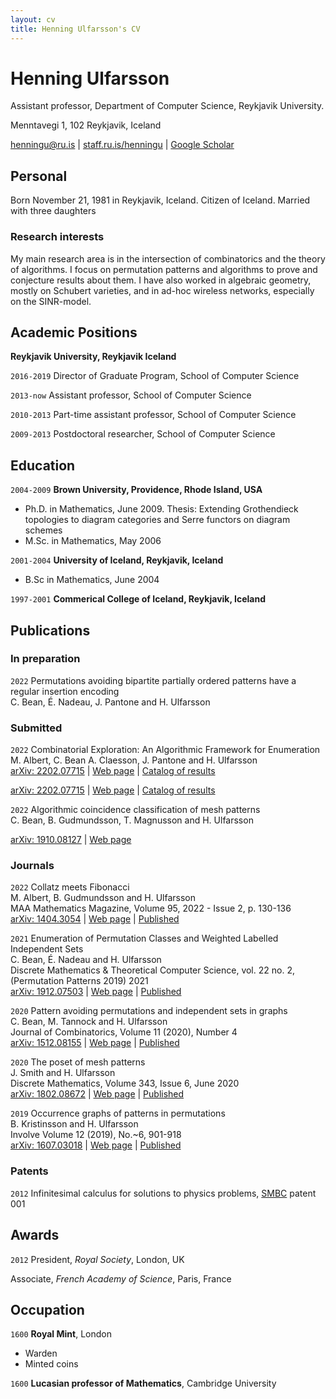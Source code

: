 ```yaml
---
layout: cv
title: Henning Ulfarsson's CV
---
```

# Henning Ulfarsson
Assistant professor, Department of Computer Science, Reykjavik University.

Menntavegi 1, 102 Reykjavik, Iceland
<div id="webaddress">
<a href="henningu@ru.is">henningu@ru.is</a>
| <a href="staff.ru.is/henningu">staff.ru.is/henningu</a>
| <a href="https://scholar.google.is/citations?user=Sl6fQHcAAAAJ">Google Scholar</a>
</div>


## Personal

Born November 21, 1981 in Reykjavik, Iceland. Citizen of Iceland. Married with three daughters


### Research interests

My main research area is in the intersection of combinatorics and the theory of
algorithms. I focus on permutation patterns and algorithms to prove and
conjecture results about them. I have also worked in algebraic geometry, mostly
on Schubert varieties, and in ad-hoc wireless networks, especially on the
SINR-model.

## Academic Positions

__Reykjavik University, Reykjavik Iceland__

`2016-2019`
Director of Graduate Program, School of Computer Science

`2013-now`
Assistant professor, School of Computer Science

`2010-2013`
Part-time assistant professor, School of Computer Science

`2009-2013`
Postdoctoral researcher, School of Computer Science


## Education

`2004-2009`
__Brown University, Providence, Rhode Island, USA__
- Ph.D. in Mathematics, June 2009.
	Thesis: Extending Grothendieck topologies to diagram categories and Serre functors on diagram schemes
- M.Sc. in Mathematics, May 2006

`2001-2004`
__University of Iceland, Reykjavik, Iceland__
- B.Sc in Mathematics, June 2004

`1997-2001`
__Commerical College of Iceland, Reykjavik, Iceland__

## Publications

<!-- A list is also available [online](http://scholar.google.co.uk/citations?user=LTOTl0YAAAAJ) -->

### In preparation

`2022`
Permutations avoiding bipartite partially ordered patterns have a regular insertion encoding  
C. Bean, É. Nadeau, J. Pantone and H. Ulfarsson

### Submitted

`2022`
Combinatorial Exploration: An Algorithmic Framework for Enumeration  
M. Albert, C. Bean A. Claesson, J. Pantone and H. Ulfarsson  
[arXiv: 2202.07715](https://arxiv.org/abs/2202.07715) | [Web page](https://permutatriangle.github.io/papers/2019-02-27-combex.html) | [Catalog of results](https://permpal.com)
<p id="webaddress">
<a href="https://arxiv.org/abs/2202.07715">arXiv: 2202.07715</a>
| <a href="https://permutatriangle.github.io/papers/2019-02-27-combex.html">Web page</a>
| <a href="https://permpal.com">Catalog of results</a>
</p>

`2022`
Algorithmic coincidence classification of mesh patterns  
C. Bean, B. Gudmundsson, T. Magnusson and H. Ulfarsson  
<div id="webaddress">
<a href="https://arxiv.org/abs/1910.08127">arXiv: 1910.08127</a>
| <a href="https://permutatriangle.github.io/papers/2019-03-03-shalg.html">Web page</a>
</div>

### Journals

`2022`
Collatz meets Fibonacci  
M. Albert, B. Gudmundsson and H. Ulfarsson  
MAA Mathematics Magazine, Volume 95, 2022 - Issue 2, p. 130-136  
<span id="webaddress">
<a href="http://arxiv.org/abs/1404.3054">arXiv: 1404.3054</a>
| <a href="https://permutatriangle.github.io/papers/2019-02-20-collatz.html">Web page</a>
| <a href="https://www.tandfonline.com/doi/full/10.1080/0025570X.2022.2023307">Published</a>
</span>

`2021`
Enumeration of Permutation Classes and Weighted Labelled Independent Sets  
C. Bean, É. Nadeau and H. Ulfarsson  
Discrete Mathematics & Theoretical Computer Science, vol. 22 no. 2, (Permutation Patterns 2019) 2021  
<span id="webaddress">
<a href="https://arxiv.org/abs/1912.07503">arXiv: 1912.07503</a>
| <a href="https://permutatriangle.github.io/papers/2019-07-27-indepsets.html">Web page</a>
| <a href="https://dmtcs.episciences.org/7295">Published</a>
</span>

`2020`
Pattern avoiding permutations and independent sets in graphs  
C. Bean, M. Tannock and H. Ulfarsson  
Journal of Combinatorics, Volume 11 (2020), Number 4  
<span id="webaddress">
<a href="http://arxiv.org/abs/1512.08155">arXiv: 1512.08155</a>
| <a href="https://permutatriangle.github.io/papers/2019-02-01-pattgons.html">Web page</a>
| <a href="https://dx.doi.org/10.4310/JOC.2020.v11.n4.a7">Published</a>
</span>

`2020`
The poset of mesh patterns  
J. Smith and H. Ulfarsson  
Discrete Mathematics, Volume 343, Issue 6, June 2020  
<span id="webaddress">
<a href="https://arxiv.org/abs/1802.08672">arXiv: 1802.08672</a>
| <a href="https://permutatriangle.github.io/papers/2019-02-21-meshposet.html">Web page</a>
| <a href="https://www.sciencedirect.com/science/article/pii/S0012365X2030039X">Published</a>
</span>

`2019`
Occurrence graphs of patterns in permutations  
B. Kristinsson and H. Ulfarsson  
Involve Volume 12 (2019), No.~6, 901-918  
<span id="webaddress">
<a href="https://arxiv.org/abs/1607.03018">arXiv: 1607.03018</a>
| <a href="https://permutatriangle.github.io/papers/2019-01-10-occgraphs.html">Web page</a>
| <a href="https://msp.org/involve/2019/12-6/p01.xhtml">Published</a>
</span>

### Patents

`2012`
Infinitesimal calculus for solutions to physics problems, [SMBC](http://www.techdirt.com/articles/20121011/09312820678/if-patents-had-been-around-time-newton.shtml) patent 001

## Awards

`2012`
President, *Royal Society*, London, UK

Associate, *French Academy of Science*, Paris, France


## Occupation

`1600`
__Royal Mint__, London

- Warden
- Minted coins

`1600`
__Lucasian professor of Mathematics__, Cambridge University



<!-- ### Footer

Last updated: May 2013 -->


